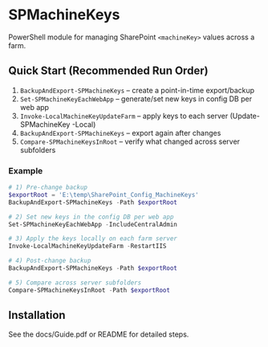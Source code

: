 # SPMachineKeys

PowerShell module for managing SharePoint `<machineKey>` values across a farm.

## Quick Start (Recommended Run Order)
1. `BackupAndExport-SPMachineKeys`  – create a point-in-time export/backup
2. `Set-SPMachineKeyEachWebApp`     – generate/set new keys in config DB per web app
3. `Invoke-LocalMachineKeyUpdateFarm` – apply keys to each server (Update-SPMachineKey -Local)
4. `BackupAndExport-SPMachineKeys`  – export again after changes
5. `Compare-SPMachineKeysInRoot`    – verify what changed across server subfolders

### Example
```powershell
# 1) Pre-change backup
$exportRoot = 'E:\temp\SharePoint_Config_MachineKeys'
BackupAndExport-SPMachineKeys -Path $exportRoot

# 2) Set new keys in the config DB per web app
Set-SPMachineKeyEachWebApp -IncludeCentralAdmin

# 3) Apply the keys locally on each farm server
Invoke-LocalMachineKeyUpdateFarm -RestartIIS

# 4) Post-change backup
BackupAndExport-SPMachineKeys -Path $exportRoot

# 5) Compare across server subfolders
Compare-SPMachineKeysInRoot -Path $exportRoot
```

## Installation
See the docs/Guide.pdf or README for detailed steps.
